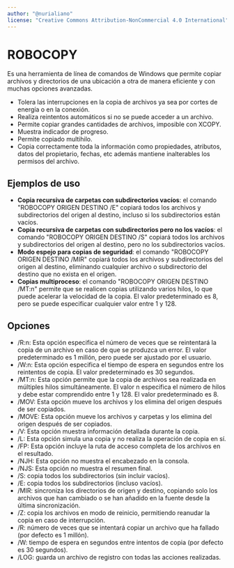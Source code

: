 ```yaml
---
author: "@nurialiano"
license: "Creative Commons Attribution-NonCommercial 4.0 International"
---
```

# ROBOCOPY

Es una herramienta de línea de comandos de Windows que permite copiar archivos y directorios de una ubicación a otra de manera eficiente y con muchas opciones avanzadas.

- Tolera las interrupciones en la copia de archivos ya sea por cortes de energía o en la conexión.
- Realiza reintentos automáticos si no se puede acceder a un archivo.
- Permite copiar grandes cantidades de archivos, imposible con XCOPY.
- Muestra indicador de progreso.
- Permite copiado multihilo.
- Copia correctamente toda la información como propiedades, atributos, datos del propietario, fechas, etc además mantiene inalterables los permisos del archivo.

## Ejemplos de uso

- **Copia recursiva de carpetas con subdirectorios vacíos**: el comando "ROBOCOPY ORIGEN DESTINO /E" copiará todos los archivos y subdirectorios del origen al destino, incluso si los subdirectorios están vacíos.
- **Copia recursiva de carpetas con subdirectorios pero no los vacíos**: el comando "ROBOCOPY ORIGEN DESTINO /S" copiará todos los archivos y subdirectorios del origen al destino, pero no los subdirectorios vacíos.
- **Modo espejo para copias de seguridad**: el comando "ROBOCOPY ORIGEN DESTINO /MIR" copiará todos los archivos y subdirectorios del origen al destino, eliminando cualquier archivo o subdirectorio del destino que no exista en el origen.
- **Copias multiproceso**: el comando "ROBOCOPY ORIGEN DESTINO /MT:n" permite que se realicen copias utilizando varios hilos, lo que puede acelerar la velocidad de la copia. El valor predeterminado es 8, pero se puede especificar cualquier valor entre 1 y 128.

## Opciones

- /R:n: Esta opción especifica el número de veces que se reintentará la copia de un archivo en caso de que se produzca un error. El valor predeterminado es 1 millón, pero puede ser ajustado por el usuario.
- /W:n: Esta opción especifica el tiempo de espera en segundos entre los reintentos de copia. El valor predeterminado es 30 segundos.
- /MT:n: Esta opción permite que la copia de archivos sea realizada en múltiples hilos simultáneamente. El valor n especifica el número de hilos y debe estar comprendido entre 1 y 128. El valor predeterminado es 8.
- /MOV: Esta opción mueve los archivos y los elimina del origen después de ser copiados.
- /MOVE: Esta opción mueve los archivos y carpetas y los elimina del origen después de ser copiados.
- /V: Esta opción muestra información detallada durante la copia.
- /L: Esta opción simula una copia y no realiza la operación de copia en sí.
- /FP: Esta opción incluye la ruta de acceso completa de los archivos en el resultado.
- /NJH: Esta opción no muestra el encabezado en la consola.
- /NJS: Esta opción no muestra el resumen final.
- /S: copia todos los subdirectorios (sin incluir vacíos).
- /E: copia todos los subdirectorios (incluso vacíos).
- /MIR: sincroniza los directorios de origen y destino, copiando solo los archivos que han cambiado o se han añadido en la fuente desde la última sincronización.
- /Z: copia los archivos en modo de reinicio, permitiendo reanudar la copia en caso de interrupción.
- /R: número de veces que se intentará copiar un archivo que ha fallado (por defecto es 1 millón).
- /W: tiempo de espera en segundos entre intentos de copia (por defecto es 30 segundos).
- /LOG: guarda un archivo de registro con todas las acciones realizadas.
